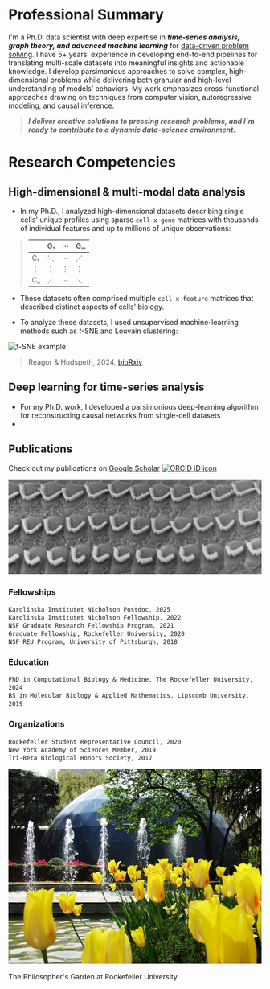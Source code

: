 # Professional Summary
I'm a Ph.D. data scientist with deep expertise in **_time-series analysis, graph theory, and advanced machine learning_** for <ins>data-driven problem solving</ins>. I have 5+ years’ experience in developing end-to-end pipelines for translating multi-scale datasets into meaningful insights and actionable knowledge. I develop parsimonious approaches to solve complex, high-dimensional problems while delivering both granular and high-level understanding of models’ behaviors. My work emphasizes cross-functional approaches drawing on techniques from computer vision, autoregressive modeling, and causal inference.

> **_I deliver creative solutions to pressing research problems, and I'm ready to contribute to a dynamic data-science environment._**

# Research Competencies
## High-dimensional & multi-modal data analysis
- In my Ph.D., I analyzed high-dimensional datasets describing single cells' unique profiles using sparse `cell x gene` matrices with thousands of individual features and up to millions of unique observations:

> |         | G₁ | ⋯ | Gₘ |
> |---------|----|----|----|
> | C₁      | ⋱  | ⋯  | ⋰  |
> | ⋮       | ⋮  | ⋮  | ⋮  |
> | Cₙ      | ⋰  | ⋯  | ⋱  |

- These datasets often comprised multiple `cell x feature` matrices that described distinct aspects of cells' biology.

- To analyze these datasets, I used unsupervised machine-learning methods such as *t*-SNE and Louvain clustering:

<img src="images/tsne-neuromast-annotated.svg" alt="t-SNE example" width="400">

> Reagor & Hudspeth, 2024, [bioRxiv](https://doi.org/10.1101/2024.10.15.618534)

## Deep learning for time-series analysis

- For my Ph.D. work, I developed a parsimonious deep-learning algorithm for reconstructing causal networks from single-cell datasets
- 


## Publications

Check out my publications on [Google Scholar](https://scholar.google.com/citations?user=OrpTjvIAAAAJ&hl=en) <a itemprop="sameAs" content="https://orcid.org/0000-0002-8304-1267" href="https://orcid.org/0000-0002-8304-1267" target="orcid.widget" rel="me noopener noreferrer" style="vertical-align:top;"><img src="https://orcid.org/sites/default/files/images/orcid_16x16.png" style="width:1em;margin-right:.5em;" alt="ORCID iD icon"></a>

![Hair Cells](images/hairCellsBW.jpg)

### Fellowships

```
Karolinska Institutet Nicholson Postdoc, 2025
Karolinska Institutet Nicholson Fellowship, 2022
NSF Graduate Research Fellowship Program, 2021
Graduate Fellowship, Rockefeller University, 2020 
NSF REU Program, University of Pittsburgh, 2018
```

### Education

```
PhD in Computational Biology & Medicine, The Rockefeller University, 2024
BS in Molecular Biology & Applied Mathematics, Lipscomb University, 2019
```

### Organizations
 
```
Rockefeller Student Representative Council, 2020
New York Academy of Sciences Member, 2019
Tri-Beta Biological Honors Society, 2017
```

![Philosophers Garden](/images/philosophersGarden.jpg)

The Philosopher's Garden at Rockefeller University
